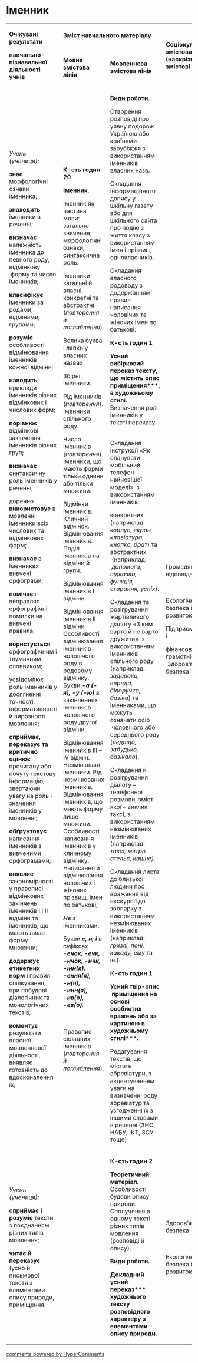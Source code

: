 <div id="hypercomments_widget" class="js-hypercomments-widget invisible"></div>

# Іменник

<table>
<tbody>
<tr>
<td rowspan="2">
<p><strong>Очікувані результати</strong></p>
<p><strong>навчально-пізнавальної діяльності учнів </strong></p>
</td>
<td colspan="2">
<p><strong>Зміст навчального матеріалу</strong></p>
</td>
<td rowspan="2">
<p><strong>Соціокультурна змістова лінія (наскрізні змістові лінії)</strong></p>
</td>
<td rowspan="2">
<p><strong>Діяльнісна змістова лінія (компетентності)</strong></p>
</td>
</tr>
<tr>
<td>
<p><strong>Мовна змістова лінія &nbsp;</strong></p>
</td>
<td>
<p><strong>Мовленнєва змістова лінія </strong></p>
</td>
</tr>
<tr>
<td>
<p><em><span>Учень (учениця):</span></em></p>
<p><strong>знає</strong><span> морфологічні ознаки іменника; &nbsp;</span></p>
<p><strong>знаходить </strong><span>іменники в реченні;</span></p>
<p><strong>визначає</strong><span> належність іменника до певного роду, відмінкову &nbsp;форму та число іменників; </span></p>
<p><strong>класифікує</strong><span> іменники за родами, відмінами, групами;</span></p>
<p><strong>розуміє </strong><span>особливості відмінювання іменників кожної відміни;</span></p>
<p><strong>наводить</strong><span> приклади іменників різних відмінкових і числових форм; </span></p>
<p><strong>порівнює</strong><span> відмінкові закінчення іменників різних груп;</span></p>
<p><strong>визначає </strong><span>синтаксичну роль іменників у реченні, </span></p>
<p><span>доречно </span><strong>використовує</strong><span> в мовленні іменники всіх числових та відмінкових форм;</span></p>
<p><strong>визначає </strong><span>в іменниках вивчені орфограми;</span></p>
<p><strong>помічає</strong><span> і виправляє орфографічні помилки на вивчені правила;</span></p>
<p><strong>користується</strong><span> орфографічним і тлумачним словником;</span></p>
<p><span>усвідомлює роль іменників у досягненні точності, інформативності й виразності мовлення;</span></p>
<p><strong>сприймає, переказує та критично оцінює</strong><span> прочитану або почуту текстову інформацію, звертаючи увагу на роль і значення іменників у мовленні; &nbsp;</span></p>
<p><strong>обґрунтовує</strong><span> написання іменників з вивченими орфограмами;</span></p>
<p><strong>виявляє</strong><span> закономірності у правописі відмінкових закінчень іменників І і ІІ відміни та іменників, що мають лише форму множини;</span></p>
<p><strong>додержує етикетних норм</strong><span> і правил спілкування, при побудові діалогічних та монологічних текстів;</span></p>
<p><strong>коментує</strong><span> результати власної мовленнєвої діяльності, виявляє готовність до вдосконалення їх; </span></p>
</td>
<td>
<p><strong>К-сть годин 20</strong></p>
<p><strong>Іменник.</strong></p>
<p><span>Іменник як частина мови: загальне</span> <span>значення, морфологічні ознаки, синтаксична роль.</span></p>
<p><span>Іменники загальні й власні, конкретні та абстрактні (</span><em><span>повторення й поглиблення</span></em><span>). </span></p>
<p><span>Велика буква і лапки у власних назвах </span></p>
<p><span>Збірні іменники. </span></p>
<p><span>Рід іменників (</span><em><span>повторення</span></em><span>). Іменники спільного роду. </span></p>
<p><span>Число іменників </span><em><span>(повторення</span></em><span>). Іменники, що мають форми тільки однини або тільки множини. </span></p>
<p><span>Відмінки іменників. Кличний відмінок.</span> <span>Відмінювання іменників. Поділ іменників на відміни й групи.</span></p>
<p><span>Відмінювання іменників І відміни. </span></p>
<p><span>Відмінювання іменників ІІ відміни. Особливості відмінювання іменників чоловічого роду в родовому відмінку. Букви </span><strong><em>-а (-я), -у (-ю)</em></strong><span> в закінченнях іменників чоловічого роду другої відміни.</span></p>
<p><span>Відмінювання іменників ІІІ &ndash; IV відмін. Незмінювані іменники. Рід незмінюваних іменників. Відмінювання іменників, що мають форму лише множини. Особливості написання іменників у кличному відмінку. Написання й відмінювання чоловічих і жіночих прізвищ, імен по батькові,</span></p>
<p><strong><em>Не</em></strong> <span>з іменниками.</span></p>
<p><span>Букви </span><strong><em>е, и, і</em></strong><span> в суфіксах -</span><strong><em>ечок, -ечк, -ичок, -ичк, -інн(я), -ення(я), -н(я), -инн(я), -ив(о), -ев(о).</em></strong></p>
<br />
<p><span>Правопис складних іменників (</span><em><span>повторення й поглиблення</span></em><span>).</span></p>
</td>
<td>
<p><strong>Види роботи.</strong></p>
<p><span>Створення розповіді про уявну подорож Україною або країнами зарубіжжя з використанням іменників власних назв.</span></p>
<p><span>Складання інформаційного допису у шкільну газету або для шкільного сайта про подію з життя класу з використанням імен і прізвищ однокласників.</span></p>
<p><span>Складання власного родоводу з додержанням правил написання чоловічих та жіночих імен по батькові. &nbsp;</span></p>
<p><strong>К-сть годин 1</strong></p>
<p><strong>Усний вибірковий переказ тексту, що містить опис приміщення***, в художньому стилі.</strong><span> Визначення ролі іменників у тексті переказу. &nbsp;&nbsp;</span></p>
<p><span>Складання інструкції &laquo;Як опанувати мобільний телефон найновішої моделі&raquo; &nbsp;з використанням іменників </span></p>
<p><span>конкретних (наприклад: </span><em><span>корпус, екран, клавіатура, кнопка, брат</span></em><span>) та абстрактних &nbsp;(наприклад: &nbsp;</span><em><span>допомога, підказка, функція, старання, успіх</span></em><span>).</span></p>
<p><span>Складання та розігрування жартівливого діалогу &laquo;З ким варто й не варто дружити&raquo; &nbsp;з використанням іменників спільного роду (наприклад: </span><em><span>задавака, вереда,</span></em> <em><span>білоручка, базіка</span></em><span>) та іменниками, що можуть означати осіб &nbsp;чоловічого або середнього роду (</span><em><span>ледащо, забудько, базікало</span></em><span>).</span></p>
<p><span>Складання й розігрування діалогу &ndash; телефонної розмови, зміст якої &ndash; виклик таксі, з використанням незмінюваних іменників (наприклад: </span><em><span>таксі, метро, ательє, кашне).</span></em></p>
<p><span>Складання листа до близької людини про враження від екскурсії до зоопарку з використанням незмінюваних іменників (наприклад: </span><em><span>гризлі, поні, какаду, ему</span></em><span> та ін.).</span></p>
<p><strong>К-сть годин 1</strong></p>
<p><strong>Усний твір-опис &nbsp;приміщення на основі особистих вражень або за картиною в художньому стилі***.</strong></p>
<p><span>Редагування текстів, що містять абревіатури, з акцентуванням уваги на визначенні роду абревіатур та узгодженні їх з іншими словами в реченні (ЗНО, НАБУ, ІКТ, ЗСУ тощо)</span></p>
</td>
<td>
<p><span>Громадянська відповідальність </span></p>
<br />
<p><span>Екологічна безпека і сталий розвиток </span></p>
<p><span>Підприємливість і</span></p>
<p><span>фінансова грамотність &nbsp;Здоров&rsquo;я і безпека</span></p>
</td>
<td>
<p><strong>СДМ</strong></p>
<p><strong>СГК</strong></p>
<p><strong>ЗКК</strong></p>
<p><strong>УВВЖ</strong></p>
<p><strong>КПНТ</strong></p>
<p><strong>ПК</strong></p>
<p><strong>ЗЗК</strong></p>
<p><strong>ІКК</strong></p>
</td>
</tr>
<tr>
<td>
<p><em><span>Учень (учениця):</span></em></p>
<p><strong>сприймає і розуміє</strong><span> тексти з поєднанням різних типів мовлення;</span></p>
<p><strong>читає й переказує</strong><span> (усно й письмово) тексти з елементами опису природи, приміщення. </span></p>
</td>
<td>&nbsp;</td>
<td>
<p><strong>К-сть годин 2</strong></p>
<p><strong>Теоретичний матеріал. </strong><span>Особливості будови опису природи. Сполучення в одному тексті різних типів мовлення (розповіді й опису).</span></p>
<p><strong>Види роботи.</strong></p>
<p><strong>Докладний усний переказ*** художнього тексту розповідного характеру з елементами опису природи.</strong></p>
</td>
<td>
<p><span>Здоров&rsquo;я і безпека </span></p>
<br />
<p><span>Екологічна безпека і сталий розвиток </span></p>
</td>
<td>
<p><strong>СДМ</strong></p>
<br />
<p><strong>УВВЖ</strong></p>
<p><strong>ЗЗК</strong></p>
</td>
</tr>
</tbody>
</table>

<div class="js-hypercomments-container">
<a href="http://hypercomments.com" class="hc-link" title="comments widget">comments powered by HyperComments</a>
</div>